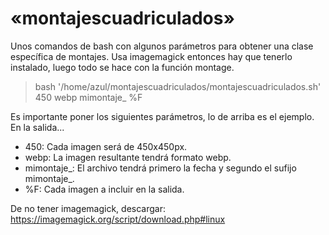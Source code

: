 # «montajescuadriculados»

Unos comandos de bash con algunos parámetros para obtener una clase específica de montajes. Usa imagemagick entonces hay que tenerlo instalado, luego todo se hace con la función montage. 

> bash '/home/azul/montajescuadriculados/montajescuadriculados.sh' 450 webp mimontaje_ %F

Es importante poner los siguientes parámetros, lo de arriba es el ejemplo. En la salida...
- 450: Cada imagen será de 450x450px.
- webp: La imagen resultante tendrá formato webp.
- mimontaje_: El archivo tendrá primero la fecha y segundo el sufijo mimontaje_.
- %F: Cada imagen a incluir en la salida.

De no tener imagemagick, descargar: https://imagemagick.org/script/download.php#linux
